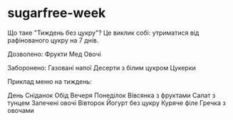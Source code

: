 # sugarfree-week

Що таке "Тиждень без цукру"?
Це виклик собі: утриматися від рафінованого цукру на 7 днів.

Дозволено:
Фрукти
Мед
Овочі

Заборонено:
Газовані напої
Десерти з білим цукром
Цукерки


Приклад меню на тиждень:

День	Сніданок	Обід	Вечеря
Понеділок	Вівсянка з фруктами	Салат з тунцем	Запечені овочі
Вівторок	Йогурт без цукру	Куряче філе	Гречка з овочами


